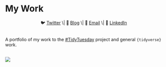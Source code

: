 My Work
=======

<center>
🐦 <a href="https://twitter.com/Edgar_Zamora_">Twitter</a> \| 📝
<a href="https://edgarzamora.netlify.com/">Blog</a> \| 📧
<a href="mailto:edgarzamora2012@hotmail.com">Email</a> \| 👔
<a href="https://www.linkedin.com/in/edgar-zamora-01896b148/">LinkedIn</a>

</center>
<br>

A portfolio of my work to the
<a href="https://github.com/rfordatascience/tidytuesday">\#TidyTuesday</a>
project and general `{tidyverse}` work.

<br>

<img src="/Users/edgarzamora/Desktop/GitHub/myrepo/#TidyTuesday/images/tidytuesday.gif">
